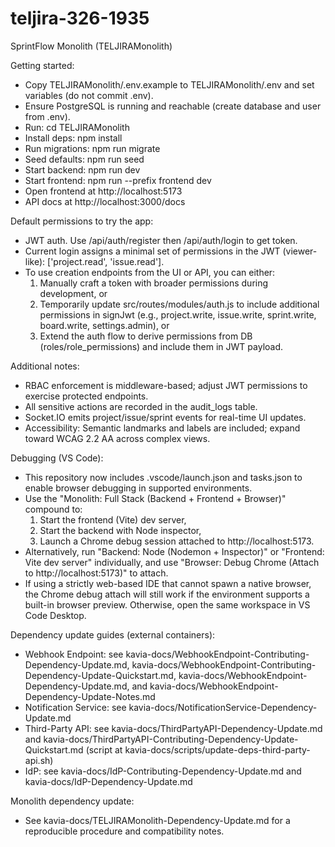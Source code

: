 # teljira-326-1935

SprintFlow Monolith (TELJIRAMonolith)

Getting started:
- Copy TELJIRAMonolith/.env.example to TELJIRAMonolith/.env and set variables (do not commit .env).
- Ensure PostgreSQL is running and reachable (create database and user from .env).
- Run: cd TELJIRAMonolith
- Install deps: npm install
- Run migrations: npm run migrate
- Seed defaults: npm run seed
- Start backend: npm run dev
- Start frontend: npm run --prefix frontend dev
- Open frontend at http://localhost:5173
- API docs at http://localhost:3000/docs

Default permissions to try the app:
- JWT auth. Use /api/auth/register then /api/auth/login to get token.
- Current login assigns a minimal set of permissions in the JWT (viewer-like): ['project.read', 'issue.read'].
- To use creation endpoints from the UI or API, you can either:
  1) Manually craft a token with broader permissions during development, or
  2) Temporarily update src/routes/modules/auth.js to include additional permissions in signJwt (e.g., project.write, issue.write, sprint.write, board.write, settings.admin), or
  3) Extend the auth flow to derive permissions from DB (roles/role_permissions) and include them in JWT payload.

Additional notes:
- RBAC enforcement is middleware-based; adjust JWT permissions to exercise protected endpoints.
- All sensitive actions are recorded in the audit_logs table.
- Socket.IO emits project/issue/sprint events for real-time UI updates.
- Accessibility: Semantic landmarks and labels are included; expand toward WCAG 2.2 AA across complex views.

Debugging (VS Code):
- This repository now includes .vscode/launch.json and tasks.json to enable browser debugging in supported environments.
- Use the "Monolith: Full Stack (Backend + Frontend + Browser)" compound to:
  1) Start the frontend (Vite) dev server,
  2) Start the backend with Node inspector,
  3) Launch a Chrome debug session attached to http://localhost:5173.
- Alternatively, run "Backend: Node (Nodemon + Inspector)" or "Frontend: Vite dev server" individually, and use "Browser: Debug Chrome (Attach to http://localhost:5173)" to attach.
- If using a strictly web-based IDE that cannot spawn a native browser, the Chrome debug attach will still work if the environment supports a built-in browser preview. Otherwise, open the same workspace in VS Code Desktop.

Dependency update guides (external containers):
- Webhook Endpoint: see kavia-docs/WebhookEndpoint-Contributing-Dependency-Update.md, kavia-docs/WebhookEndpoint-Contributing-Dependency-Update-Quickstart.md, kavia-docs/WebhookEndpoint-Dependency-Update.md, and kavia-docs/WebhookEndpoint-Dependency-Update-Notes.md
- Notification Service: see kavia-docs/NotificationService-Dependency-Update.md
- Third-Party API: see kavia-docs/ThirdPartyAPI-Dependency-Update.md and kavia-docs/ThirdPartyAPI-Contributing-Dependency-Update-Quickstart.md (script at kavia-docs/scripts/update-deps-third-party-api.sh)
- IdP: see kavia-docs/IdP-Contributing-Dependency-Update.md and kavia-docs/IdP-Dependency-Update.md

Monolith dependency update:
- See kavia-docs/TELJIRAMonolith-Dependency-Update.md for a reproducible procedure and compatibility notes.
